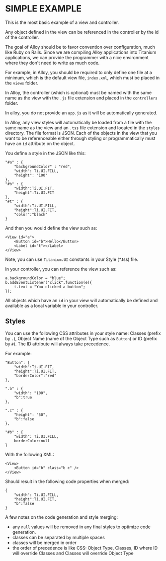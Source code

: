 SIMPLE EXAMPLE
==============

This is the most basic example of a view and controller.

Any object defined in the view can be referenced in the controller by the id of the controller.

The goal of Alloy should be to favor convention over configuration, much like Ruby on Rails.  Since we are compiling Alloy applications into Titanium applications, we can provide the programmer with a nice environment where they don't need to write as much code.

For example, in Alloy, you should be required to only define one file at a minimum, which is the default view file, `index.xml`, which must be placed in the `views` folder.  

In Alloy, the controller (which is optional) must be named with the same name as the view with the `.js` file extension and placed in the `controllers` folder.

In alloy, you do not provide an `app.js` as it will be automatically generated.

In Alloy, any view styles will automatically be loaded from a file with the same name as the view and an `.tss` file extension and located in the `styles` directory.  The file format is JSON.  Each of the objects in the view that you want to be referenceable either through styling or programmatically must have an `id` attribute on the object.

You define a style in the JSON like this:


	"#a" : {
		"backgroundColor" : "red",
		"width": Ti.UI.FILL,
		"height": "100"
	},
	"#b" : {
		"width":Ti.UI.FIT,
		"height":Ti.UI.FIT
	},
	"#t" : {
		"width":Ti.UI.FILL,
		"height":Ti.UI.FIT,
		"color":"black"
	}

	
And then you would define the view such as:

	<View id="a">
		<Button id="b">Hello</Button>
		<Label id="t"></Label>
	</View>

Note, you can use `Titanium.UI` constants in your Style (*.tss) file.

In your controller, you can reference the view such as:

	a.backgroundColor = "blue";
	b.addEventListener("click",function(e){
		t.text = "You clicked a button";
	});

All objects which have an `id` in your view will automatically be defined and available as a local variable in your controller.

Styles
------

You can use the following CSS attributes in your style name: Classes (prefix by `.`), Object Name (name of the Object Type such as `Button`) or ID (prefix by `#`).  The ID attribute will always take precedence.

For example:

	"Button": {
		"width":Ti.UI.FIT,
		"height":Ti.UI.FIT,
		"borderColor":"red"
	},
	
	".b" : {
		"width": "100",
		"b":true
	},
	
	".c" : {
		"height": "50",
		"b":false
	},
	
	"#b" : {
		"width": Ti.UI.FILL,
		borderColor:null
	}
	
With the following XML:

	<View>
		<Button id="b" class="b c" />
	</View>
	
Should result in the following code properties when merged:

	{
		"width": Ti.UI.FILL,
		"height":Ti.UI.FIT,
		"b":false
	}
	
A few notes on the code generation and style merging:

- any `null` values will be removed in any final styles to optimize code generation.  
- classes can be separated by multiple spaces
- classes will be merged in order
- the order of precedence is like CSS: Object Type, Classes, ID where ID will override Classes and Classes will override Object Type



	